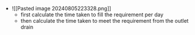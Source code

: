 - ![[Pasted image 20240805223328.png]]
	- first calculate the time taken to fill the requirement per day
	- then calculate the time taken to meet the requirement from the outlet drain